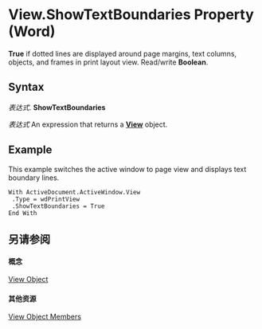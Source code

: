 
# View.ShowTextBoundaries Property (Word)

 **True** if dotted lines are displayed around page margins, text columns, objects, and frames in print layout view. Read/write **Boolean**.


## Syntax

 _表达式_. **ShowTextBoundaries**

 _表达式_ An expression that returns a **[View](8bf5b26b-14c0-1985-65b2-3e034360baeb.md)** object.


## Example

This example switches the active window to page view and displays text boundary lines.


```
With ActiveDocument.ActiveWindow.View 
 .Type = wdPrintView 
 .ShowTextBoundaries = True 
End With
```


## 另请参阅


#### 概念


[View Object](8bf5b26b-14c0-1985-65b2-3e034360baeb.md)
#### 其他资源


[View Object Members](http://msdn.microsoft.com/library/b7d2bd4e-c96d-3b8f-98a0-57c145f9aa42%28Office.15%29.aspx)